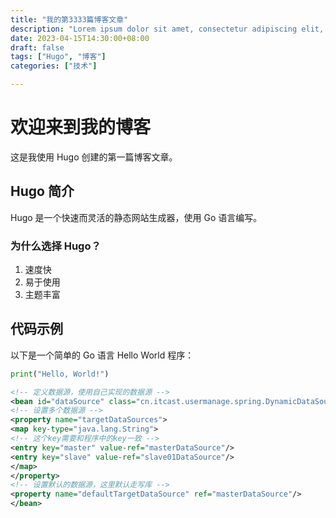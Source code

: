 ```yaml
---
title: "我的第3333篇博客文章"
description: "Lorem ipsum dolor sit amet, consectetur adipiscing elit, sed do eiusmod tempor incididunt ut labore et dolore magna aliqua. Praesent elementum facilisis leo vel fringilla est ullamcorper eget. At imperdiet dui accumsan sit amet nulla facilities morbi tempus."
date: 2023-04-15T14:30:00+08:00
draft: false
tags: ["Hugo", "博客"]
categories: ["技术"]

---
```

# 欢迎来到我的博客

这是我使用 Hugo 创建的第一篇博客文章。

## Hugo 简介

Hugo 是一个快速而灵活的静态网站生成器，使用 Go 语言编写。

### 为什么选择 Hugo？

1. 速度快
2. 易于使用
3. 主题丰富

## 代码示例

以下是一个简单的 Go 语言 Hello World 程序：


```python
print("Hello, World!")
```

```xml
<!-- 定义数据源，使用自己实现的数据源 -->
<bean id="dataSource" class="cn.itcast.usermanage.spring.DynamicDataSource">
<!-- 设置多个数据源 -->
<property name="targetDataSources">
<map key-type="java.lang.String">
<!-- 这个key需要和程序中的key一致 -->
<entry key="master" value-ref="masterDataSource"/>
<entry key="slave" value-ref="slave01DataSource"/>
</map>
</property>
<!-- 设置默认的数据源，这里默认走写库 -->
<property name="defaultTargetDataSource" ref="masterDataSource"/>
</bean>
```